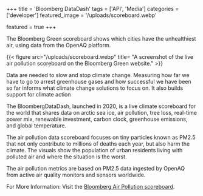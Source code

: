 +++
title = 'Bloomberg DataDash'
tags = ['API', 'Media']
categories = ['developer']
featured_image = '/uploads/scoreboard.webp'

featured = true
+++


The Bloomberg Green scoreboard shows which cities have the unhealthiest air, using data from the OpenAQ platform.
 
{{< figure src="/uploads/scoreboard.webp" title= "A screenshot of the live air pollution scoreboard on the Bloomberg Green website." >}} 

Data are needed to slow and stop climate change. Measuring how far we have to go to arrest greenhouse gases and how successful we have been so far informs what climate change solutions to focus on. It also builds support for climate action

The BloombergDataDash, launched in 2020, is a live climate scoreboard for the world that shares data on arctic sea ice, air pollution, tree loss, real-time power mix, renewable investment, carbon clock, greenhouse emissions, and global temperature. 

The air pollution data scoreboard focuses on tiny particles known as PM2.5 that not only contribute to millions of deaths each year, but also harm the climate. The visuals show the population of urban residents living with polluted air and where the situation is the worst. 

The air pollution metrics are based on PM2.5 data ingested by OpenAQ from active air quality monitors and sensors worldwide.

For More Information: Visit the [Bloomberg Air Pollution scoreboard](https://www.bloomberg.com/graphics/climate-change-data-green/air-quality.html#xj4y7vzkg). 